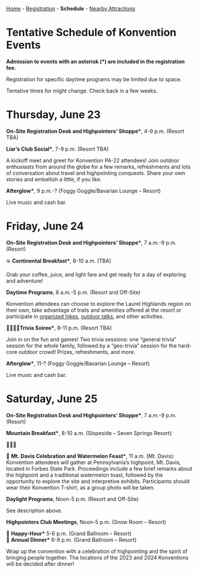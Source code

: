 [Home](index.md) - [Registration](registration.md) - **Schedule** - [Nearby Attractions](nearby-attractions.md)

# Tentative Schedule of Konvention Events

**Admission to events with an asterisk (*) are included in the registration fee.**

Registration for specific daytime programs may be limited due to space.  

Tentative times for might change. Check back in a few weeks.

# Thursday, June 23

**On-Site Registration Desk and Highpointers’ Shoppe\***, 4-9 p.m. (Resort TBA)

**Liar’s Club Social\***, 7-9 p.m. (Resort TBA)

A kickoff meet and greet for Konvention PA-22 attendees!  Join outdoor enthusiasts from around the globe for a few remarks, refreshments and lots of conversation about travel and highpointing conquests.  Share your own stories and embellish a little, if you like.  

**Afterglow\***, 9 p.m.-? (Foggy Goggle/Bavarian Lounge – Resort)

Live music and cash bar. 

# Friday, June 24

**On-Site Registration Desk and Highpointers’ Shoppe\***, 7 a.m.-9 p.m. (Resort)

☕ **Continental Breakfast\***, 8-10 a.m. (TBA)

Grab your coffee, juice, and light fare and get ready for a day of exploring and adventure! 

**Daytime Programs**, 8 a.m.-5 p.m. (Resort and Off-Site)

Konvention attendees can choose to explore the Laurel Highlands region on their own, take advantage of trails and amenities offered at the resort or participate in [organized hikes](group-hikes.md), [outdoor talks](outdoor-talks.md), and other activities.  

🙋‍♀️🙋‍♂️**Trivia Soiree\***, 8-11 p.m. (Resort TBA)

Join in on the fun and games! Two trivia sessions: one “general trivia” session for the whole family, followed by a “geo-trivia” session for the hard-core outdoor crowd! Prizes, refreshments, and more. 

**Afterglow\***, 11-? (Foggy Goggle/Bavarian Lounge – Resort)

Live music and cash bar. 


# Saturday, June 25 

**On-Site Registration Desk and Highpointers’ Shoppe\***, 7 a.m.-9 p.m. (Resort)

 **Mountain Breakfast\***, 8-10 a.m. (Slopeside – Seven Springs Resort)
 
 🥓🥞🍳

🍉 **Mt. Davis Celebration and Watermelon Feast\***, 11 a.m. (Mt. Davis): Konvention attendees will gather at Pennsylvania’s highpoint, Mt. Davis, located in Forbes State Park. Proceedings include a few brief remarks about the highpoint and a traditional watermelon toast, followed by the opportunity to explore the site and interpretive exhibits.  Participants should wear their Konvention T-shirt, as a group photo will be taken. 

**Daylight Programs**, Noon-5 p.m. (Resort and Off-Site)

See description above. 

**Highpointers Club Meetings**, Noon-5 p.m. (Snow Room – Resort) 

🍻 **Happy-Hour\***    5-6 p.m. (Grand Ballroom – Resort)<br/>
🍴 **Annual Dinner\***	6-8 p.m. (Grand Ballroom – Resort)

Wrap up the convention with a celebration of highpointing and the spirit of bringing people together.  The locations of the 2023 and 2024 Konventions will be decided after dinner!  



